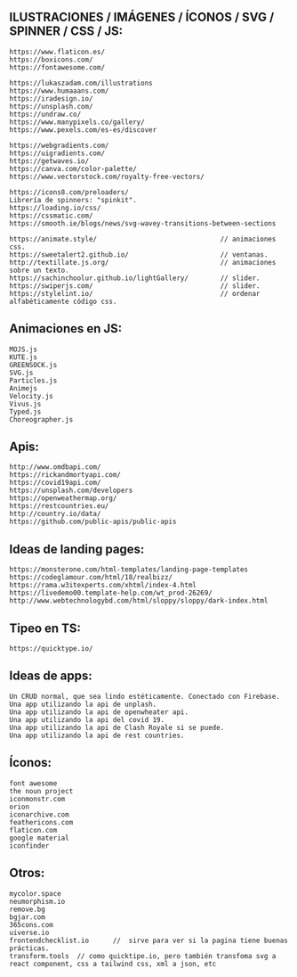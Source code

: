 ## ILUSTRACIONES / IMÁGENES / ÍCONOS / SVG / SPINNER / CSS / JS:
    https://www.flaticon.es/
    https://boxicons.com/
    https://fontawesome.com/

    https://lukaszadam.com/illustrations
    https://www.humaaans.com/
    https://iradesign.io/
    https://unsplash.com/
    https://undraw.co/
    https://www.manypixels.co/gallery/
    https://www.pexels.com/es-es/discover

    https://webgradients.com/
    https://uigradients.com/
    https://getwaves.io/
    https://canva.com/color-palette/
    https://www.vectorstock.com/royalty-free-vectors/

    https://icons8.com/preloaders/
    Librería de spinners: "spinkit".
    https://loading.io/css/
    https://cssmatic.com/
    https://smooth.ie/blogs/news/svg-wavey-transitions-between-sections

    https://animate.style/		                         // animaciones css.
    https://sweetalert2.github.io/	                     // ventanas.
    http://textillate.js.org/  		                     // animaciones sobre un texto.
    https://sachinchoolur.github.io/lightGallery/	     // slider.
    https://swiperjs.com/			                     // slider.
    https://stylelint.io/                                // ordenar alfabéticamente código css.


## Animaciones en JS:
    MOJS.js
    KUTE.js
    GREENSOCK.js
    SVG.js
    Particles.js
    Animejs
    Velocity.js
    Vivus.js
    Typed.js
    Choreographer.js


## Apis:
    http://www.omdbapi.com/
    https://rickandmortyapi.com/
    https://covid19api.com/
    https://unsplash.com/developers
    https://openweathermap.org/
    https://restcountries.eu/
    http://country.io/data/
    https://github.com/public-apis/public-apis


## Ideas de landing pages:
    https://monsterone.com/html-templates/landing-page-templates
    https://codeglamour.com/html/18/realbizz/
    https://rama.w3itexperts.com/xhtml/index-4.html
    https://livedemo00.template-help.com/wt_prod-26269/
    http://www.webtechnologybd.com/html/sloppy/sloppy/dark-index.html


## Tipeo en TS:
    https://quicktype.io/


## Ideas de apps:
    Un CRUD normal, que sea lindo estéticamente. Conectado con Firebase.
    Una app utilizando la api de unplash.
    Una app utilizando la api de openwheater api.
    Una app utilizando la api del covid 19.
    Una app utilizando la api de Clash Royale si se puede.
    Una app utilizando la api de rest countries.


## Íconos:
    font awesome
    the noun project
    iconmonstr.com
    orion
    iconarchive.com
    feathericons.com
    flaticon.com
    google material
    iconfinder


## Otros:
    mycolor.space
    neumorphism.io
    remove.bg
    bgjar.com
    365cons.com
    uiverse.io
    frontendchecklist.io      //  sirve para ver si la pagina tiene buenas prácticas.
    transform.tools  // como quicktipe.io, pero también transfoma svg a react component, css a tailwind css, xml a json, etc